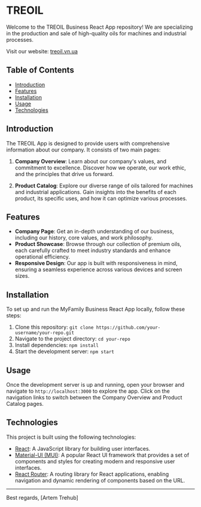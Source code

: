 # TREOIL

Welcome to the TREOIL Business React App repository! We are specializing in the production and sale of high-quality oils for machines and industrial processes.

Visit our website: [treoil.vn.ua](https://treoil.vn.ua/)

## Table of Contents

- [Introduction](#introduction)
- [Features](#features)
- [Installation](#installation)
- [Usage](#usage)
- [Technologies](#technologies)

## Introduction

The TREOIL App is designed to provide users with comprehensive information about our company. It consists of two main pages:

1. **Company Overview**: Learn about our company's values, and commitment to excellence. Discover how we operate, our work ethic, and the principles that drive us forward.

2. **Product Catalog**: Explore our diverse range of oils tailored for machines and industrial applications. Gain insights into the benefits of each product, its specific uses, and how it can optimize various processes.

## Features

- **Company Page**: Get an in-depth understanding of our business, including our history, core values, and work philosophy.
- **Product Showcase**: Browse through our collection of premium oils, each carefully crafted to meet industry standards and enhance operational efficiency.
- **Responsive Design**: Our app is built with responsiveness in mind, ensuring a seamless experience across various devices and screen sizes.

## Installation

To set up and run the MyFamily Business React App locally, follow these steps:

1. Clone this repository: `git clone https://github.com/your-username/your-repo.git`
2. Navigate to the project directory: `cd your-repo`
3. Install dependencies: `npm install`
4. Start the development server: `npm start`

## Usage

Once the development server is up and running, open your browser and navigate to `http://localhost:3000` to explore the app. Click on the navigation links to switch between the Company Overview and Product Catalog pages.

## Technologies

This project is built using the following technologies:

- [React](https://reactjs.org/): A JavaScript library for building user interfaces.
- [Material-UI (MUI)](https://mui.com/): A popular React UI framework that provides a set of components and styles for creating modern and responsive user interfaces.
- [React Router](https://reactrouter.com/): A routing library for React applications, enabling navigation and dynamic rendering of components based on the URL.

--- 

Best regards,
[Artem Trehub]